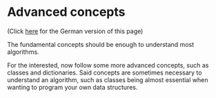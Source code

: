 # Advanced concepts
(Click [here](https://jensliebehenschel.github.io/ShortPythonIntro/de/fortgeschrittene-konzepte.html) for the German version of this page)

The fundamental concepts should be enough to understand most algorithms.

For the interested, now follow some more advanced concepts, such as classes and dictionaries.
Said concepts are sometimes necessary to understand an algorithm, such as classes being almost essential when wanting to program your own data structures.
